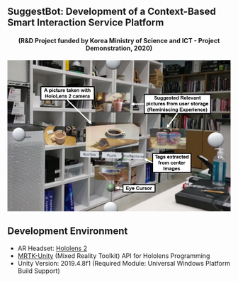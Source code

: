 ## SuggestBot: Development of a Context-Based Smart Interaction Service Platform 
<h4 align="center">
 (R&D Project funded by Korea Ministry of Science and ICT - Project Demonstration, 2020)
</h4>
<p align="center">
    <img src="img/overviewImage.PNG", width="700">
</p>

## Development Environment
* AR Headset: [Hololens 2](https://www.microsoft.com/ko-kr/hololens/hardware)
* [MRTK-Unity](https://docs.microsoft.com/ko-kr/windows/mixed-reality/mrtk-unity) (Mixed Reality Toolkit) API for Hololens Programming
* Unity Version:  2019.4.8f1 (Required Module: Universal Windows Platform Build Support)
